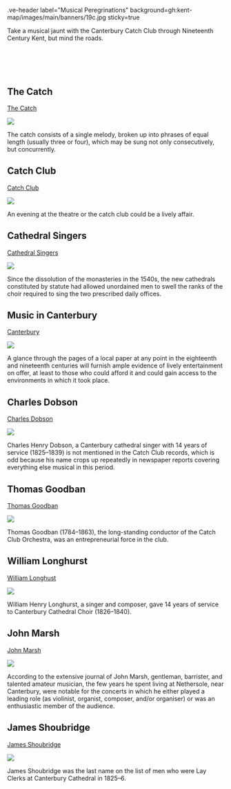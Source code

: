 .ve-header label="Musical Peregrinations" background=gh:kent-map/images/main/banners/19c.jpg sticky=true
    
Take a musical jaunt with the Canterbury Catch Club through Nineteenth Century Kent, but mind the roads.

# &nbsp; 
<param class="cards">

## The Catch

[The Catch](19c-catch-music)

![](https://iiif.juncture-digital.org/thumbnail?url=https://upload.wikimedia.org/wikipedia/commons/4/4a/Sumerisicumenharleyms.jpg)

The catch consists of a single melody, broken up into phrases of equal length (usually three or four), which may be sung not only consecutively, but concurrently. 

## Catch Club

[Catch Club](19c-catch-club)  

![](https://iiif.juncture-digital.org/thumbnail?url=https://raw.githubusercontent.com/kent-map/images/main/music/Beaney.jpg)

An evening at the theatre or the catch club could be a lively affair.

## Cathedral Singers

[Cathedral Singers](19c-cathedral-singing)   

![](https://iiif.juncture-digital.org/thumbnail?url=https://stor.artstor.org/stor/ba0b9603-51bd-47bd-ac28-54aabc6b784a)

Since the dissolution of the monasteries in the 1540s, the new cathedrals constituted by statute had allowed unordained men to swell the ranks of the choir required to sing the two prescribed daily offices.

## Music in Canterbury

[Canterbury](19c-music-canterbury)

![](https://iiif.juncture-digital.org/thumbnail?url=https://stor.artstor.org/stor/93b03451-8b11-4ca9-a588-220af7b2f953)

A glance through the pages of a local paper at any point in the eighteenth and nineteenth centuries will furnish ample evidence of lively entertainment on offer, at least to those who could afford it and could gain access to the environments in which it took place.

## Charles Dobson

[Charles Dobson](19c-charles-dobson-biography)   

![](https://iiif.juncture-digital.org/thumbnail?url=https://upload.wikimedia.org/wikipedia/commons/7/7d/Glee_singers_%28BM_1878%2C1012.382%29.jpg)

Charles Henry Dobson, a Canterbury cathedral singer with 14 years of service (1825–1839) is not mentioned in the Catch Club records, which is odd because his name crops up repeatedly in newspaper reports covering everything else musical in this period. 

## Thomas Goodban

[Thomas Goodban](19c-thomas-goodban-biography)   

![](https://iiif.juncture-digital.org/thumbnail?url=https://upload.wikimedia.org/wikipedia/commons/6/62/A_Catch._Une_Chansonnette_%28BM_1935%2C0522.1.76%29.jpg)

Thomas Goodban (1784–1863), the long-standing conductor of the Catch Club Orchestra, was an entrepreneurial force in the club.

## William Longhurst

[William Longhust](19c-william-longhurst-biography)   

![](https://iiif.juncture-digital.org/thumbnail?url=https://stor.artstor.org/stor/8e1da9c2-ddfb-411c-bba3-b5739d958ca6)

William Henry Longhurst, a singer and composer, gave 14 years of service to Canterbury Cathedral Choir (1826–1840).

## John Marsh

[John Marsh](19c-john-marsh-biography)   

![](https://iiif.juncture-digital.org/thumbnail?url=https://stor.artstor.org/stor/244f4d71-a16f-4dc8-b220-994b63422a06)

According to the extensive journal of John Marsh, gentleman, barrister, and talented amateur musician, the few years he spent living at Nethersole, near Canterbury, were notable for the concerts in which he either played a leading role (as violinist, organist, composer, and/or organiser) or was an enthusiastic member of the audience. 

## James Shoubridge

[James Shoubridge](19c-james-shoubridge)  

![](https://iiif.juncture-digital.org/thumbnail?url=https://stor.artstor.org/stor/2c31e2ed-8f07-4a4e-b1a8-deaeab5b045d)

James Shoubridge was the last name on the list of men who were Lay Clerks at Canterbury Cathedral in 1825–6.
